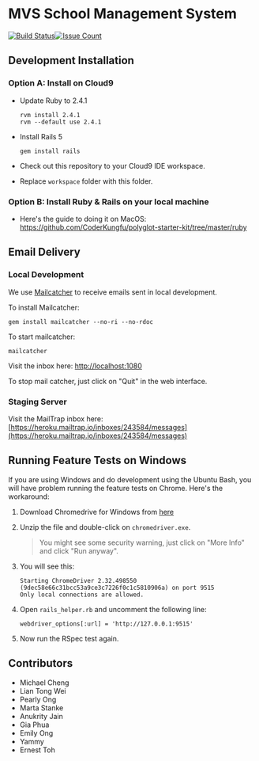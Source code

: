 # MVS School Management System

[![Build Status](https://travis-ci.org/mvs-singapore/mvs-sms.svg?branch=master)](https://travis-ci.org/mvs-singapore/mvs-sms)[![Issue Count](https://codeclimate.com/github/mvs-singapore/mvs-sms/badges/issue_count.svg)](https://codeclimate.com/github/mvs-singapore/mvs-sms)

## Development Installation

### Option A: Install on Cloud9

- Update Ruby to 2.4.1

  ```
  rvm install 2.4.1
  rvm --default use 2.4.1
  ```

- Install Rails 5

  ```
  gem install rails
  ```

- Check out this repository to your Cloud9 IDE workspace.
- Replace `workspace` folder with this folder.

### Option B: Install Ruby & Rails on your local machine

- Here's the guide to doing it on MacOS: https://github.com/CoderKungfu/polyglot-starter-kit/tree/master/ruby

## Email Delivery

### Local Development

We use [Mailcatcher](https://mailcatcher.me) to receive emails sent in local development.

To install Mailcatcher:

```
gem install mailcatcher --no-ri --no-rdoc
```

To start mailcatcher:

```
mailcatcher
```

Visit the inbox here: [http://localhost:1080](http://localhost:1080)

To stop mail catcher, just click on "Quit" in the web interface.

### Staging Server

Visit the MailTrap inbox here: [https://heroku.mailtrap.io/inboxes/243584/messages](https://heroku.mailtrap.io/inboxes/243584/messages)

## Running Feature Tests on Windows

If you are using Windows and do development using the Ubuntu Bash, you will have problem running the feature tests on Chrome. Here's the workaround:

1. Download Chromedrive for Windows from [here](https://sites.google.com/a/chromium.org/chromedriver/downloads)

2. Unzip the file and double-click on `chromedriver.exe`.

	> You might see some security warning, just click on "More Info" and click "Run anyway". 

3. You will see this:

	```
	Starting ChromeDriver 2.32.498550 (9dec58e66c31bcc53a9ce3c7226f0c1c5810906a) on port 9515
	Only local connections are allowed.
	```

4. Open `rails_helper.rb` and uncomment the following line:

	```
	webdriver_options[:url] = 'http://127.0.0.1:9515'
	```

5. Now run the RSpec test again.


## Contributors

- Michael Cheng
- Lian Tong Wei
- Pearly Ong
- Marta Stanke
- Anukrity Jain
- Gia Phua
- Emily Ong
- Yammy
- Ernest Toh
